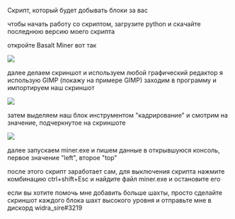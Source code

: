 Скрипт, который будет добывать блоки за вас

чтобы начать работу со скриптом, загрузите python и скачайте последнюю версию моего скрипта

откройте Basalt Miner вот так

![ ](https://github.com/Asphalt228i/automatic-mainer-Basalt-MIner/assets/98819672/08db17c9-3f63-4995-b50f-ac439bbc0b60)


далее делаем скриншот и используем любой графический редактор  я использую GIMP (покажу на примере GIMP) заходим в программу и импортируем наш скриншот

![ ](https://github.com/Asphalt228i/automatic-mainer-Basalt-MIner/assets/98819672/1d55f821-6e35-4820-ab22-7b3bac0ee080)


затем выделяем наш блок инструментом "кадрирование" и смотрим на значение, подчеркнутое на скриншоте

![ ](https://github.com/Asphalt228i/automatic-mainer-Basalt-MIner/assets/98819672/4d94be17-0620-4b42-ad8b-55735872731a)


далее запускаем miner.exe и пишем данные в открывшуюся консоль, первое значение "left", второе "top"

после этого скрипт заработает сам, для выключения скрипта нажмите комбинацию ctrl+shift+Esc и найдите файл miner.exe и остановите его

если вы хотите помочь мне добавить больше шахты, просто сделайте скриншот каждого блока шахт высокого уровня и отправьте мне в дискорд widra_sire#3219
